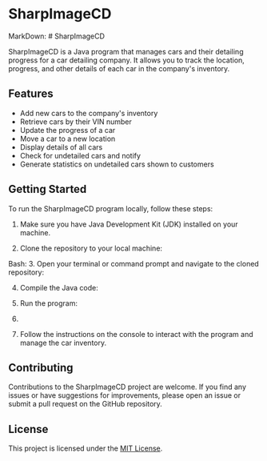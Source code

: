 # SharpImageCD
MarkDown: # SharpImageCD

SharpImageCD is a Java program that manages cars and their detailing progress for a car detailing company. It allows you to track the location, progress, and other details of each car in the company's inventory.

## Features

- Add new cars to the company's inventory
- Retrieve cars by their VIN number
- Update the progress of a car
- Move a car to a new location
- Display details of all cars
- Check for undetailed cars and notify
- Generate statistics on undetailed cars shown to customers

## Getting Started

To run the SharpImageCD program locally, follow these steps:

1. Make sure you have Java Development Kit (JDK) installed on your machine.

2. Clone the repository to your local machine:

Bash: 
3. Open your terminal or command prompt and navigate to the cloned repository:


4. Compile the Java code:


5. Run the program:
6. 
6. Follow the instructions on the console to interact with the program and manage the car inventory.

## Contributing

Contributions to the SharpImageCD project are welcome. If you find any issues or have suggestions for improvements, please open an issue or submit a pull request on the GitHub repository.

## License

This project is licensed under the [MIT License](LICENSE).


